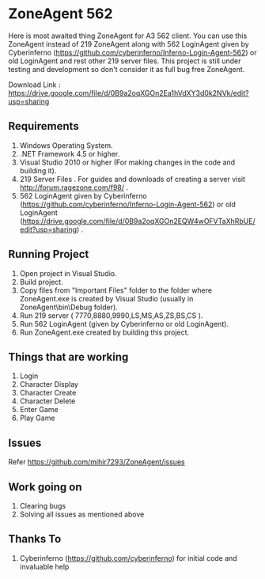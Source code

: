 ZoneAgent 562
=============

Here is most awaited thing ZoneAgent for A3 562 client. You can use this ZoneAgent instead of 219 ZoneAgent along with 562 LoginAgent given by Cyberinferno (https://github.com/cyberinferno/Inferno-Login-Agent-562) or old LoginAgent and rest other 219 server files.
This project is still under testing and development so don't consider it as full bug free ZoneAgent.

Download Link : https://drive.google.com/file/d/0B9a2oqXGOn2Ea1hVdXY3d0k2NVk/edit?usp=sharing 

Requirements
------------
1. Windows Operating System.
2. .NET Framework 4.5 or higher.
3. Visual Studio 2010 or higher (For making changes in the code and building it).
4. 219 Server Files . For guides and downloads of creating a server visit http://forum.ragezone.com/f98/  .
5. 562 LoginAgent given by Cyberinferno (https://github.com/cyberinferno/Inferno-Login-Agent-562) or old LoginAgent (https://drive.google.com/file/d/0B9a2oqXGOn2EQW4wOFVTaXhRbUE/edit?usp=sharing) .

Running Project
---------------
1. Open project in Visual Studio.
2. Build project.
3. Copy files from "Important Files" folder to the folder where ZoneAgent.exe is created by Visual Studio (usually in ZoneAgent\bin\Debug folder).
4. Run 219 server ( 7770,8880,9990,LS,MS,AS,ZS,BS,CS ).
5. Run 562 LoginAgent (given by Cyberinferno or old LoginAgent).
6. Run ZoneAgent.exe created by building this project.

Things that are working
-----------------------
1. Login
2. Character Display
3. Character Create
4. Character Delete
5. Enter Game
6. Play Game

Issues
------
Refer https://github.com/mihir7293/ZoneAgent/issues

Work going on
-------------
1. Clearing bugs
2. Solving all issues as mentioned above

Thanks To
---------
1. Cyberinferno (https://github.com/cyberinferno) for initial code and invaluable help
